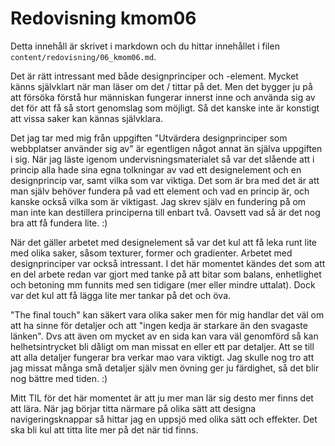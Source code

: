 ---
---
Redovisning kmom06
=========================

Detta innehåll är skrivet i markdown och du hittar innehållet i filen `content/redovisning/06_kmom06.md`.  

Det är rätt intressant med både designprinciper och -element. Mycket känns självklart när man läser om det / tittar på det. Men det bygger ju på att försöka förstå hur människan fungerar innerst inne och använda sig av det för att få så stort genomslag som möjligt. Så det kanske inte är konstigt att vissa saker kan kännas självklara.  

Det jag tar med mig från uppgiften "Utvärdera designprinciper som webbplatser använder sig av" är egentligen något annat än själva uppgiften i sig. När jag läste igenom undervisningsmaterialet så var det slående att i princip alla hade sina egna tolkningar av vad ett designelement och en designprincip var, samt vilka som var viktiga. Det som är bra med det är att man själv behöver fundera på vad ett element och vad en princip är, och kanske också vilka som är viktigast. Jag skrev själv en fundering på om man inte kan destillera principerna till enbart två. Oavsett vad så är det nog bra att få fundera lite. :)  

När det gäller arbetet med designelement så var det kul att få leka runt lite med olika saker, såsom texturer, former och gradienter. Arbetet med designprinciper var också intressant. I det här momentet kändes det som att en del arbete redan var gjort med tanke på att bitar som balans, enhetlighet och betoning mm funnits med sen tidigare (mer eller mindre uttalat). Dock var det kul att få lägga lite mer tankar på det och öva.  

"The final touch" kan säkert vara olika saker men för mig handlar det väl om att ha sinne för detaljer och att "ingen kedja är starkare än den svagaste länken". Dvs att även om mycket av en sida kan vara väl genomförd så kan helhetsintrycket bli dåligt om man missat en eller ett par detaljer. Att se till att alla detaljer fungerar bra verkar mao vara viktigt. Jag skulle nog tro att jag missat många små detaljer själv men övning ger ju färdighet, så det blir nog bättre med tiden. :)  

Mitt TIL för det här momentet är att ju mer man lär sig desto mer finns det att lära. När jag börjar titta närmare på olika sätt att designa navigeringsknappar så hittar jag en uppsjö med olika sätt och effekter. Det ska bli kul att titta lite mer på det när tid finns.  

<br>
